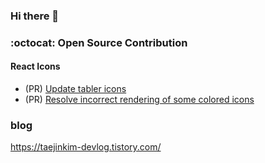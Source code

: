 ### Hi there 👋

### :octocat: Open Source Contribution

#### React Icons
- (PR) [Update tabler icons](https://github.com/react-icons/react-icons/pull/811)
- (PR) [Resolve incorrect rendering of some colored icons](https://github.com/react-icons/react-icons/pull/830)

### blog
https://taejinkim-devlog.tistory.com/
